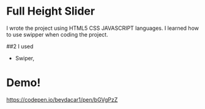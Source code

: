 # Full Height Slider


I wrote the project using HTML5 CSS JAVASCRIPT languages.
I learned how to use swipper when coding the project.


##2 I used

  - Swiper,

# Demo!

https://codepen.io/beydacar1/pen/bGVgPzZ
